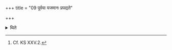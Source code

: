 +++
title = "09 पूर्वया यजमानः प्रपद्यते"

+++

<details><summary>थिते</summary>

9. Through the eastern door the sacrificer comes (in the Havirdhāna-shed).[^1]   

[^1]: Cf. KS XXV.2.  
</details>
